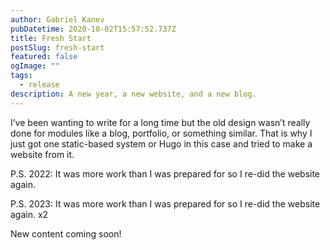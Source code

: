 ```yaml
---
author: Gabriel Kanev
pubDatetime: 2020-10-02T15:57:52.737Z
title: Fresh Start
postSlug: fresh-start
featured: false
ogImage: ""
tags:
  - release
description: A new year, a new website, and a new blog.
---
```

I’ve been wanting to write for a long time but the old design wasn’t really done for modules like a blog, portfolio, or something similar. That is why I just got one static-based system or Hugo in this case and tried to make a website from it.

P.S. 2022: It was more work than I was prepared for so I re-did the website again.

P.S. 2023: It was more work than I was prepared for so I re-did the website again. x2

Nеw content coming soon!
